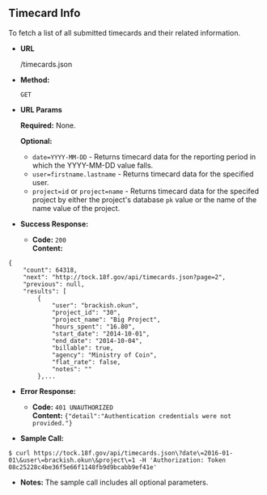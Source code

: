 **Timecard Info**
----
To fetch a list of all submitted timecards and their related information.

* **URL**

  /timecards.json

* **Method:**

  `GET`
  
*  **URL Params**

   **Required:**
   None.
   
   **Optional:**
   - `date=YYYY-MM-DD` - Returns timecard data for the reporting period in which the YYYY-MM-DD value falls.
   - `user=firstname.lastname` - Returns timecard data for the specified user.
   - `project=id` or `project=name` - Returns timecard data for the specifed project by either the project's database `pk` value or the name of the name value of the project.

* **Success Response:**

  * **Code:** `200` <br />
    **Content:** 
```
{
    "count": 64318,
    "next": "http://tock.18f.gov/api/timecards.json?page=2",
    "previous": null,
    "results": [
        {
            "user": "brackish.okun",
            "project_id": "30",
            "project_name": "Big Project",
            "hours_spent": "16.80",
            "start_date": "2014-10-01",
            "end_date": "2014-10-04",
            "billable": true,
            "agency": "Ministry of Coin",
            "flat_rate": false,
            "notes": ""
        },...

```
 
* **Error Response:**

  * **Code:** `401 UNAUTHORIZED` <br />
    **Content:** `{"detail":"Authentication credentials were not provided."}`

* **Sample Call:**

```
$ curl https://tock.18f.gov/api/timecards.json\?date\=2016-01-01\&user\=brackish.okun\&project\=1 -H 'Authorization: Token 08c25228c4be36f5e66f1148fb9d9bcabb9ef41e'
```

* **Notes:** The sample call includes all optional parameters.
 
